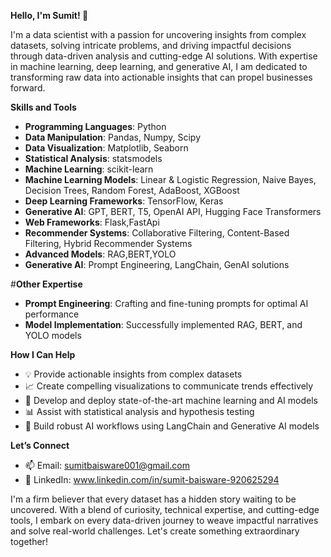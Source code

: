**Hello, I'm Sumit! 👋**


I'm a data scientist with a passion for uncovering insights from complex datasets, solving intricate problems, and driving impactful decisions through data-driven analysis and cutting-edge AI solutions. With expertise in machine learning, deep learning, and generative AI, I am dedicated to transforming raw data into actionable insights that can propel businesses forward.

**Skills and Tools**


- **Programming Languages**: Python
- **Data Manipulation**: Pandas, Numpy, Scipy
- **Data Visualization**: Matplotlib, Seaborn
- **Statistical Analysis**: statsmodels
- **Machine Learning**: scikit-learn
- **Machine Learning Models**: Linear & Logistic Regression, Naive Bayes, Decision Trees, Random Forest, AdaBoost, XGBoost
- **Deep Learning Frameworks**: TensorFlow, Keras
- **Generative AI**: GPT, BERT, T5, OpenAI API, Hugging Face Transformers
- **Web Frameworks**: Flask,FastApi
- **Recommender Systems**: Collaborative Filtering, Content-Based Filtering, Hybrid Recommender Systems
- **Advanced Models**: RAG,BERT,YOLO
- **Generative AI**: Prompt Engineering, LangChain, GenAI solutions

#**Other Expertise**

- **Prompt Engineering**: Crafting and fine-tuning prompts for optimal AI performance
- **Model Implementation**: Successfully implemented RAG, BERT, and YOLO models

**How I Can Help**

- 💡 Provide actionable insights from complex datasets
- 📈 Create compelling visualizations to communicate trends effectively
- 🤖 Develop and deploy state-of-the-art machine learning and AI models
- 📊 Assist with statistical analysis and hypothesis testing
- 🔗 Build robust AI workflows using LangChain and Generative AI models

**Let’s Connect**
- 📫 Email: sumitbaisware001@gmail.com
- 💼 LinkedIn: www.linkedin.com/in/sumit-baisware-920625294


I'm a firm believer that every dataset has a hidden story waiting to be uncovered. With a blend of curiosity, technical expertise, and cutting-edge tools, I embark on every data-driven journey to weave impactful narratives and solve real-world challenges. Let's create something extraordinary together!

<!---
SumitBaisware13/SumitBaisware13 is a ✨ special ✨ repository because its `README.md` (this file) appears on your GitHub profile.
You can click the Preview link to take a look at your changes.
--->
